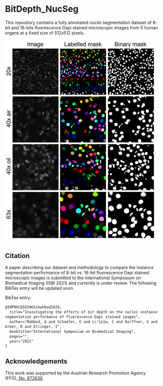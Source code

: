 # BitDepth_NucSeg
This repository contains a fully annotated nuclei segmentation dataset of 8-bit and 16-bits fluorescence Dapi stained microscopic images from 5 human organs at a fixed size of 512x512 pixels. 

![Project Image](https://github.com/masih4/BitDepth_NucSeg/blob/main/project_image.png)


## Citation
A paper describing our dataset and methodology to compare the instance segmentation performance of 8-bit vs. 16-bit fluorescence Dapi stained microscopic images is submitted to the International Symposium on Biomedical Imaging (ISBI 2021) and currently is under review. The following BibTex entry will be updated soon.

BibTex entry:
```
@INPROCEEDINGS{mahbod2020,
  title="Investigating the effects of bit depth on the nuclei instance segmentation performance of fluorescence Dapi stained images",
  author="Mahbod, A and Schaefer, G and L\"{o}w, C and Dorffner, G and Ecker, R and Ellinger, I",
  booktitle="International Symposium on Biomedical Imaging",
  pages="",
  year="2021"
}
```

## Acknowledgements
This work was supported by the Austrian Research Promotion Agency (FFG),<a href="https://projekte.ffg.at/projekt/3258628"> No. 872636</a>.
